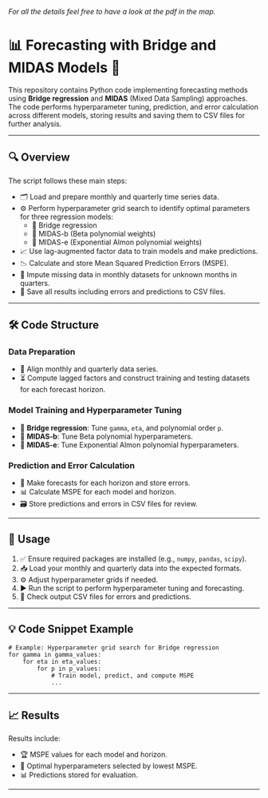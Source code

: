 *For all the details feel free to have a look at the pdf in the map.*

# 📊 Forecasting with Bridge and MIDAS Models 🚀

This repository contains Python code implementing forecasting methods using **Bridge regression** and **MIDAS** (Mixed Data Sampling) approaches. The code performs hyperparameter tuning, prediction, and error calculation across different models, storing results and saving them to CSV files for further analysis.

---

## 🔍 Overview

The script follows these main steps:

- 🗂️ Load and prepare monthly and quarterly time series data.
- ⚙️ Perform hyperparameter grid search to identify optimal parameters for three regression models:
  - 🌉 Bridge regression
  - 🧩 MIDAS-b (Beta polynomial weights)
  - 🔄 MIDAS-e (Exponential Almon polynomial weights)
- 📈 Use lag-augmented factor data to train models and make predictions.
- 📉 Calculate and store Mean Squared Prediction Errors (MSPE).
- 🧹 Impute missing data in monthly datasets for unknown months in quarters.
- 💾 Save all results including errors and predictions to CSV files.

---

## 🛠️ Code Structure

### Data Preparation
- 🔄 Align monthly and quarterly data series.
- ⏳ Compute lagged factors and construct training and testing datasets for each forecast horizon.

### Model Training and Hyperparameter Tuning
- 🌉 **Bridge regression**: Tune `gamma`, `eta`, and polynomial order `p`.
- 🧩 **MIDAS-b**: Tune Beta polynomial hyperparameters.
- 🔄 **MIDAS-e**: Tune Exponential Almon polynomial hyperparameters.

### Prediction and Error Calculation
- 🎯 Make forecasts for each horizon and store errors.
- 📊 Calculate MSPE for each model and horizon.
- 🗃️ Store predictions and errors in CSV files for review.

---

## 🚀 Usage

1. ✅ Ensure required packages are installed (e.g., `numpy`, `pandas`, `scipy`).
2. 📥 Load your monthly and quarterly data into the expected formats.
3. ⚙️ Adjust hyperparameter grids if needed.
4. ▶️ Run the script to perform hyperparameter tuning and forecasting.
5. 📂 Check output CSV files for errors and predictions.

---

## 💡 Code Snippet Example

```
# Example: Hyperparameter grid search for Bridge regression
for gamma in gamma_values:
    for eta in eta_values:
        for p in p_values:
            # Train model, predict, and compute MSPE
            ...
```

---

## 📈 Results

Results include:

- 🏆 MSPE values for each model and horizon.
- 🔧 Optimal hyperparameters selected by lowest MSPE.
- 📊 Predictions stored for evaluation.

---

